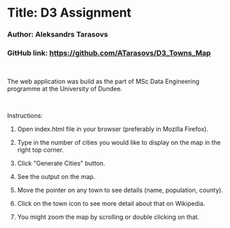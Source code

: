 Title: D3 Assignment
====================

### Author: Aleksandrs Tarasovs

### GitHub link: https://github.com/ATarasovs/D3_Towns_Map

 

The web application was build as the part of MSc Data Engineering programme at
the University of Dundee.

 

Instructions:

1. Open index.html file in your browser (preferably in Mozilla Firefox).

2. Type in the number of cities you would like to display on the map in the
right top corner.

3. Click "Generate Cities" button.

4. See the output on the map.

5. Move the pointer on any town to see details (name, population, county).

6. Click on the town icon to see more detail about that on Wikipedia.

7. You might zoom the map by scrolling or double clicking on that.

 
